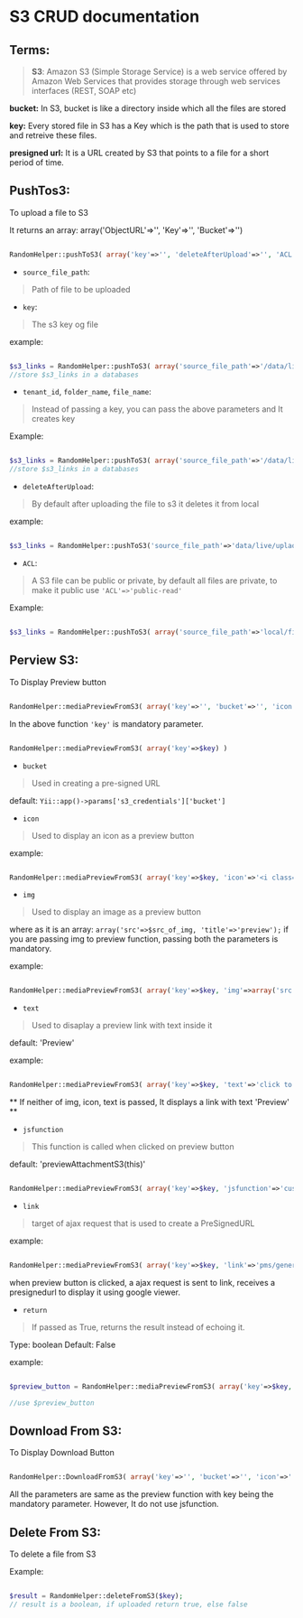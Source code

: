# S3 CRUD documentation

## Terms:

>**S3**: Amazon S3 (Simple Storage Service) is a web service offered by Amazon Web Services that provides storage through web services interfaces (REST, SOAP etc)

**bucket:** In S3, bucket is like a directory inside which all the files are stored

**key:** Every stored file in S3 has a Key which is the path that is used to store and retreive these files.

**presigned url:** It is a URL created by S3 that points to a file for a short period of time.

## PushTos3:

To upload a file to S3

It returns an array: array('ObjectURL'=>'', 'Key'=>'', 'Bucket'=>'')

```php

RandomHelper::pushToS3( array('key'=>'', 'deleteAfterUpload'=>'', 'ACL'=>'', 'tenant_id'=>'', 'folder_name'=>'', 'file_name'=>'', 'source_file_path'=>'') );

```

* `source_file_path`:
> Path of file to be uploaded


* `key`:
> The s3 key og file

example:
```php

$s3_links = RandomHelper::pushToS3( array('source_file_path'=>'/data/live/upload/123.doc', 'key'=>'2/docs/2124_doc.doc') );
//store $s3_links in a databases

```

* `tenant_id`, `folder_name`, `file_name`:
> Instead of passing a key, you can pass the above parameters and It creates key

Example:
```php

$s3_links = RandomHelper::pushToS3( array('source_file_path'=>'/data/live/upload/123.doc', 'tenant_id'=>Yii::app()->user->getTenantId(), 'folder_name'=>'resumes', 'filename'=>'new_resume.doc') );
//store $s3_links in a databases


```

* `deleteAfterUpload`:
> By default after uploading the file to s3 it deletes it from local

example:
```php

$s3_links = RandomHelper::pushToS3('source_file_path'=>'data/live/uplaod/2/sadasd.doc', 'key'=>'new/s3/key/filename.extension', 'deleteAfterUpload'=>False);

```

* `ACL`:
> A S3 file can be public or private, by default all files are private, to make it public use `'ACL'=>'public-read'`

Example:
```php

$s3_links = RandomHelper::pushToS3( array('source_file_path'=>'local/file/path', 'tenant_id'=>Yii::app()->user->getTenantId(), 'folder_name'=>'s3/folder/name'. 'file_name'=>'filename.extension', 'ACL'=>'public-read') );

```

##  Perview S3:

To Display Preview button

```php

RandomHelper::mediaPreviewFromS3( array('key'=>'', 'bucket'=>'', 'icon'=>'', 'img'=>'', 'text'=>'', 'jsfunction', 'link'=>'', 'return'=>'') );


```
In the above function `'key'` is mandatory parameter.


```php

RandomHelper::mediaPreviewFromS3( array('key'=>$key) )


```

* `bucket`
> Used in creating a pre-signed URL

default: `Yii::app()->params['s3_credentials']['bucket']`

* `icon`
> Used to display an icon as a preview button

example:

```php

RandomHelper::mediaPreviewFromS3( array('key'=>$key, 'icon'=>'<i class="fa fa-eye"></i>') )

```

* `img`
> Used to display an image as a preview button

where as it is an array: `array('src'=>$src_of_img, 'title'=>'preview');` if you are passing img to preview function, passing both the parameters is mandatory.

example:

```php

RandomHelper::mediaPreviewFromS3( array('key'=>$key, 'img'=>array('src'=>'http:://bit.ly/sa.jpg', 'title'=>'preview')) )

```

* `text`
> Used to disaplay a preview link with text inside it

default: 'Preview'

example:

```php

RandomHelper::mediaPreviewFromS3( array('key'=>$key, 'text'=>'click to preview') )


```

** If neither of img, icon, text is passed, It displays a link with text 'Preview' **

* `jsfunction`
> This function is called when clicked on preview button

default: 'previewAttachmentS3(this)'

```php

RandomHelper::mediaPreviewFromS3( array('key'=>$key, 'jsfunction'=>'customPreviewFunction(this)') )

``` 

* `link`
> target of ajax request that is used to create a PreSignedURL

example:
```php

RandomHelper::mediaPreviewFromS3( array('key'=>$key, 'link'=>'pms/generatePreviewURL') )

```

when preview button is clicked, a ajax request is sent to link, receives a presignedurl to display it using google viewer.

* `return`
> If passed as True, returns the result instead of echoing it.

Type: 	 boolean
Default: False

example:

```php

$preview_button = RandomHelper::mediaPreviewFromS3( array('key'=>$key, 'return'=>True) )

//use $preview_button

```

## Download From S3:

To Display Download Button

```php

RandomHelper::DownloadFromS3( array('key'=>'', 'bucket'=>'', 'icon'=>'', 'img'=>'', 'text'=>'', 'link'=>'', return=>'') );

```

All the parameters are same as the preview function with key being the mandatory parameter.
However, It do not use jsfunction.

## Delete From S3:

To delete a file from S3

Example:

```php

$result = RandomHelper::deleteFromS3($key);
// result is a boolean, if uploaded return true, else false

```

